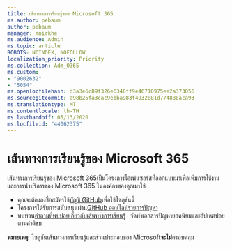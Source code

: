 ```yaml
---
title: เส้นทางการเรียนรู้ของ Microsoft 365
ms.author: pebaum
author: pebaum
manager: mnirkhe
ms.audience: Admin
ms.topic: article
ROBOTS: NOINDEX, NOFOLLOW
localization_priority: Priority
ms.collection: Adm_O365
ms.custom:
- "9002632"
- "5054"
ms.openlocfilehash: d3a3e6c89f326e6348ff9e46710975ee2a373056
ms.sourcegitcommit: a98b25fa3cac9ebba983f4932881d774880aca93
ms.translationtype: MT
ms.contentlocale: th-TH
ms.lasthandoff: 05/13/2020
ms.locfileid: "44062375"
---
```

# <a name="microsoft-365-learning-pathways"></a>เส้นทางการเรียนรู้ของ Microsoft 365

[เส้นทางการเรียนรู้ของ Microsoft 365](https://docs.microsoft.com/office365/customlearning/)เป็นโครงการโอเพ่นซอร์สที่ออกแบบมาเพื่อเพิ่มการใช้งานและการนําบริการของ Microsoft 365 ในองค์กรของคุณมาใช้

- คุณจะต้องลงชื่อสมัครใช้[บัญชี GitHub](https://aka.ms/joingithub)เพื่อใช้โซลูชันนี้
- โครงการได้รับการสนับสนุนผ่าน[GitHub ออนไลน์รายการปัญหา](https://aka.ms/CustomLearningHelp)
- ทบทวน[คําถามที่พบบ่อยเกี่ยวกับเส้นทางการเรียนรู้](https://docs.microsoft.com/office365/customlearning/faq)- จัดทําเอกสารปัญหายอดนิยมและอัปเดตบ่อยตามคําติชม

**หมายเหตุ**: โซลูชันเส้นทางการเรียนรู้และส่วนประกอบของ Microsoft**จะไม่**ครอบคลุม
